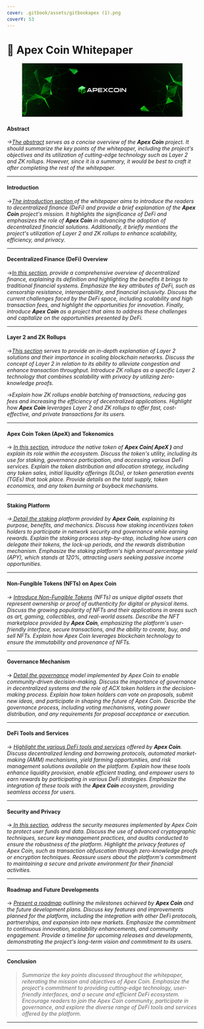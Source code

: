 ```yaml
---
cover: .gitbook/assets/gitbookapex (1).png
coverY: 53
---
```


# 📗 Apex Coin Whitepaper



<figure><img src=".gitbook/assets/gitbookapex.png" alt=""><figcaption></figcaption></figure>

#### Abstract

_->_[_The abstract_](./#abstract) _serves as a concise overview of the **Apex Coin** project. It should summarize the key points of the whitepaper, including the project's objectives and its utilization of cutting-edge technology such as Layer 2 and ZK rollups. However, since it is a summary, it would be best to craft it after completing the rest of the whitepaper._

***

#### Introduction

\->[_The introduction section_ ](./#introduction)_of the whitepaper aims to introduce the readers to decentralized finance (DeFi) and provide a brief explanation of the **Apex Coin** project's mission. It highlights the significance of DeFi and emphasizes the role of **Apex Coin** in advancing the adoption of decentralized financial solutions. Additionally, it briefly mentions the project's utilization of Layer 2 and ZK rollups to enhance scalability, efficiency, and privacy._

***

#### Decentralized Finance (DeFi) Overview

\->[_In this section_](./#decentralized-finance-defi-overview)_, provide a comprehensive overview of decentralized finance, explaining its definition and highlighting the benefits it brings to traditional financial systems. Emphasize the key attributes of DeFi, such as censorship resistance, interoperability, and financial inclusivity. Discuss the current challenges faced by the DeFi space, including scalability and high transaction fees, and highlight the opportunities for innovation. Finally, introduce **Apex Coin** as a project that aims to address these challenges and capitalize on the opportunities presented by DeFi._

***

#### Layer 2 and ZK Rollups

\->[_This section_](./#layer-2-and-zk-rollups) _serves to provide an in-depth explanation of Layer 2 solutions and their importance in scaling blockchain networks. Discuss the concept of Layer 2 in relation to its ability to alleviate congestion and enhance transaction throughput. Introduce ZK rollups as a specific Layer 2 technology that combines scalability with privacy by utilizing zero-knowledge proofs._&#x20;

\->_Explain how ZK rollups enable batching of transactions, reducing gas fees and increasing the efficiency of decentralized applications. Highlight how **Apex Coin** leverages Layer 2 and ZK rollups to offer fast, cost-effective, and private transactions for its users._

***

#### Apex Coin Token (ApeX) and Tokenomics

\-> [_In this section_](./#apex-coin-token-apex-and-tokenomics)_, introduce the native token of **Apex Coin( ApeX )** and explain its role within the ecosystem. Discuss the token's utility, including its use for staking, governance participation, and accessing various DeFi services. Explain the token distribution and allocation strategy, including any token sales, initial liquidity offerings (ILOs), or token generation events (TGEs) that took place. Provide details on the total supply, token economics, and any token burning or buyback mechanisms._

***

#### Staking Platform

_->_[ _Detail the staking_](./#staking-platform) _platform provided by **Apex Coin**, explaining its purpose, benefits, and mechanics. Discuss how staking incentivizes token holders to participate in network security and governance while earning rewards. Explain the staking process step-by-step, including how users can delegate their tokens, the lock-up periods, and the rewards distribution mechanism. Emphasize the staking platform's high annual percentage yield (APY), which stands at 120%, attracting users seeking passive income opportunities._

***

#### Non-Fungible Tokens (NFTs) on Apex Coin

_->_ [_Introduce Non-Fungible Tokens_](./#non-fungible-tokens-nfts-on-apex-coin) _(NFTs) as unique digital assets that represent ownership or proof of authenticity for digital or physical items. Discuss the growing popularity of NFTs and their applications in areas such as art, gaming, collectibles, and real-world assets. Describe the NFT marketplace provided by **Apex Coin**, emphasizing the platform's user-friendly interface, secure transactions, and the ability to create, buy, and sell NFTs. Explain how Apex Coin leverages blockchain technology to ensure the immutability and provenance of NFTs._

***

#### Governance Mechanism

\-> [_Detail the governance_](./#governance-mechanism) _model implemented by Apex Coin to enable community-driven decision-making. Discuss the importance of governance in decentralized systems and the role of ACX token holders in the decision-making process. Explain how token holders can vote on proposals, submit new ideas, and participate in shaping the future of Apex Coin. Describe the governance process, including voting mechanisms, voting power distribution, and any requirements for proposal acceptance or execution._

***

#### DeFi Tools and Services

\-> [_Highlight the various DeFi tools and services_](./#defi-tools-and-services) _offered by **Apex Coin**. Discuss decentralized lending and borrowing protocols, automated market-making (AMM) mechanisms, yield farming opportunities, and risk management solutions available on the platform. Explain how these tools enhance liquidity provision, enable efficient trading, and empower users to earn rewards by participating in various DeFi strategies. Emphasize the integration of these tools with the **Apex Coin** ecosystem, providing seamless access for users._

***

#### Security and Privacy

\->[ _In this section_](./#security-and-privacy)_, address the security measures implemented by Apex Coin to protect user funds and data. Discuss the use of advanced cryptographic techniques, secure key management practices, and audits conducted to ensure the robustness of the platform. Highlight the privacy features of Apex Coin, such as transaction obfuscation through zero-knowledge proofs or encryption techniques. Reassure users about the platform's commitment to maintaining a secure and private environment for their financial activities._

***

#### Roadmap and Future Developments

\-> [_Present a roadmap_](./#roadmap-and-future-developments) _outlining the milestones achieved by **Apex Coin** and the future development plans. Discuss key features and improvements planned for the platform, including the integration with other DeFi protocols, partnerships, and expansion into new markets. Emphasize the commitment to continuous innovation, scalability enhancements, and community engagement. Provide a timeline for upcoming releases and developments, demonstrating the project's long-term vision and commitment to its users._

***

#### Conclusion

> _Summarize the key points discussed throughout the whitepaper, reiterating the mission and objectives of Apex Coin. Emphasize the project's commitment to providing cutting-edge technology, user-friendly interfaces, and a secure and efficient DeFi ecosystem. Encourage readers to join the Apex Coin community, participate in governance, and explore the diverse range of DeFi tools and services offered by the platform._

***
